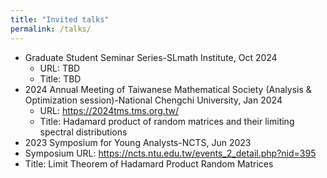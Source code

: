 ```yaml
---
title: "Invited talks"
permalink: /talks/
---
```

- Graduate Student Seminar Series-SLmath Institute, Oct 2024
  - URL: TBD
  - Title: TBD
- 2024 Annual Meeting of Taiwanese Mathematical Society (Analysis & Optimization session)-National Chengchi University, Jan 2024
  - URL: https://2024tms.tms.org.tw/
  - Title: Hadamard product of random matrices and their limiting spectral distributions
-	2023 Symposium for Young Analysts-NCTS, Jun 2023
  - Symposium URL: https://ncts.ntu.edu.tw/events_2_detail.php?nid=395
  - Title: Limit Theorem of Hadamard Product Random Matrices
